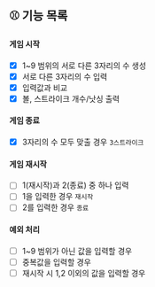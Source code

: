## ⚾️ 기능 목록

#### 게임 시작

- [x] 1~9 범위의 서로 다른 3자리의 수 생성
- [x] 서로 다른 3자리의 수 입력
- [x] 입력값과 비교
- [x] 볼, 스트라이크 개수/낫싱 출력

#### 게임 종료

- [x] 3자리의 수 모두 맞출 경우 `3스트라이크`

#### 게임 재시작

- [ ] 1(재시작)과 2(종료) 중 하나 입력
- [ ] 1을 입력한 경우 `재시작`
- [ ] 2를 입력한 경우 `종료`

#### 예외 처리

- [ ] 1~9 범위가 아닌 값을 입력할 경우
- [ ] 중복값을 입력할 경우
- [ ] 재시작 시 1,2 이외의 값을 입력할 경우